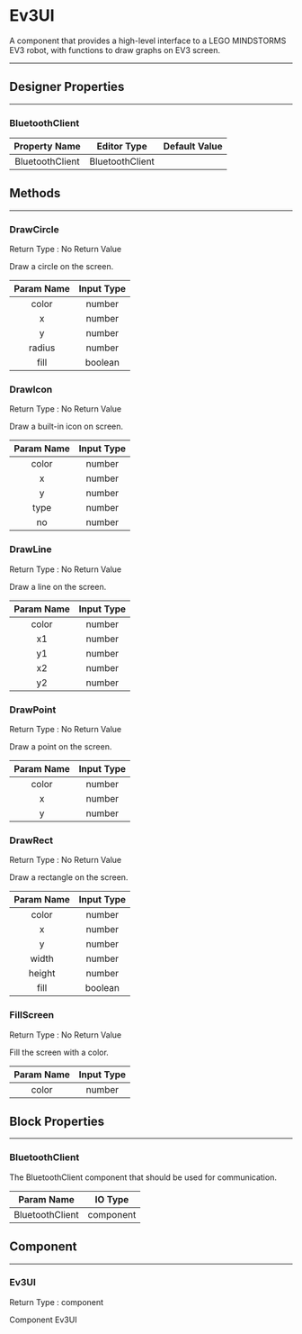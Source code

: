 <!--
  Copyright © 2013-2021 AIIE-ADL, All rights reserved
  Released under the Apache License, Version 2.0
  http://www.apache.org/licenses/LICENSE-2.0
-->

# Ev3UI

A component that provides a high-level interface to a LEGO MINDSTORMS EV3 robot, with functions to draw graphs on EV3 screen.

---

## Designer Properties

---

### BluetoothClient

|  Property Name  |   Editor Type   | Default Value |
| :-------------: | :-------------: | :-----------: |
| BluetoothClient | BluetoothClient |               |

## Methods

---

### DrawCircle

<div block-type = "component_method" component-selector = "Ev3UI" method-selector = "DrawCircle" id = "ev3ui-drawcircle"></div>

Return Type : No Return Value

Draw a circle on the screen.

| Param Name | Input Type |
| :--------: | :--------: |
|    color   |   number   |
|      x     |   number   |
|      y     |   number   |
|   radius   |   number   |
|    fill    |   boolean  |

### DrawIcon

<div block-type = "component_method" component-selector = "Ev3UI" method-selector = "DrawIcon" id = "ev3ui-drawicon"></div>

Return Type : No Return Value

Draw a built-in icon on screen.

| Param Name | Input Type |
| :--------: | :--------: |
|    color   |   number   |
|      x     |   number   |
|      y     |   number   |
|    type    |   number   |
|     no     |   number   |

### DrawLine

<div block-type = "component_method" component-selector = "Ev3UI" method-selector = "DrawLine" id = "ev3ui-drawline"></div>

Return Type : No Return Value

Draw a line on the screen.

| Param Name | Input Type |
| :--------: | :--------: |
|    color   |   number   |
|     x1     |   number   |
|     y1     |   number   |
|     x2     |   number   |
|     y2     |   number   |

### DrawPoint

<div block-type = "component_method" component-selector = "Ev3UI" method-selector = "DrawPoint" id = "ev3ui-drawpoint"></div>

Return Type : No Return Value

Draw a point on the screen.

| Param Name | Input Type |
| :--------: | :--------: |
|    color   |   number   |
|      x     |   number   |
|      y     |   number   |

### DrawRect

<div block-type = "component_method" component-selector = "Ev3UI" method-selector = "DrawRect" id = "ev3ui-drawrect"></div>

Return Type : No Return Value

Draw a rectangle on the screen.

| Param Name | Input Type |
| :--------: | :--------: |
|    color   |   number   |
|      x     |   number   |
|      y     |   number   |
|    width   |   number   |
|   height   |   number   |
|    fill    |   boolean  |

### FillScreen

<div block-type = "component_method" component-selector = "Ev3UI" method-selector = "FillScreen" id = "ev3ui-fillscreen"></div>

Return Type : No Return Value

Fill the screen with a color.

| Param Name | Input Type |
| :--------: | :--------: |
|    color   |   number   |

## Block Properties

---

### BluetoothClient

<div block-type = "component_set_get" component-selector = "Ev3UI" property-selector = "BluetoothClient" property-type = "get" id = "get-ev3ui-bluetoothclient"></div>

<div block-type = "component_set_get" component-selector = "Ev3UI" property-selector = "BluetoothClient" property-type = "set" id = "set-ev3ui-bluetoothclient"></div>

The BluetoothClient component that should be used for communication.

|    Param Name   |  IO Type  |
| :-------------: | :-------: |
| BluetoothClient | component |

## Component

---

### Ev3UI

<div block-type = "component_component_block" component-selector = "Ev3UI" id = "component-ev3ui"></div>

Return Type : component

Component Ev3UI

